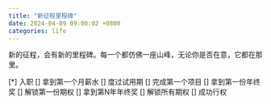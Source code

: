 ```yaml
---
title: "新征程里程碑"
date: 2024-04-09 09:00:02 +0800
categories: life
---
```


新的征程，会有新的里程碑。每一个都仿佛一座山峰，无论你是否在意，它都在那里。

[*] 入职
[] 拿到第一个月薪水
[] 度过试用期
[] 完成第一个项目
[] 拿到第一份年终奖
[] 解锁第一份期权
[] 拿到第N年年终奖
[] 解锁所有期权
[] 成功行权



